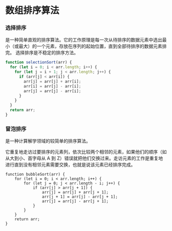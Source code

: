 # 数组排序算法

### 选择排序

是一种简单直观的排序算法。它的工作原理是每一次从待排序的数据元素中选出最小（或最大）的一个元素，存放在序列的起始位置，直到全部待排序的数据元素排完。 选择排序是不稳定的排序方法。

```javascript
function selectionSort(arr) {
  for (let i = 0; i < arr.length; i++) {
    for (let j = i + 1; j < arr.length; j++) {
      if (arr[j] < arr[i]) {
        arr[j] = arr[j] + arr[i];
        arr[i] = arr[j] - arr[i];
        arr[j] = arr[j] - arr[i];
      }
    }
  }
  return arr;
}
```

### 冒泡排序

是一种计算解学领域的较简单的排序算法。

它重复地走访过要排序的元素列，依次比较两个相邻的元素，如果他们的顺序（如从大到小、首字母从 A 到 Z）错误就把他们交换过来。走访元素的工作是重复地进行直到没有相邻元素需要交换，也就是说该元素已经排序完成。

```
function bubbleSort(arr) {
    for (let i = 0; i < arr.length; i++) {
        for (let j = 0; j < arr.length - i; j++) {
            if (arr[j] > arr[j + 1]) {
                arr[j] = arr[j] + arr[j + 1];
                arr[j + 1] = arr[j] - arr[j + 1];
                arr[j] = arr[j] - arr[j + 1];
            }
        }
    }
    return arr;
}
```
